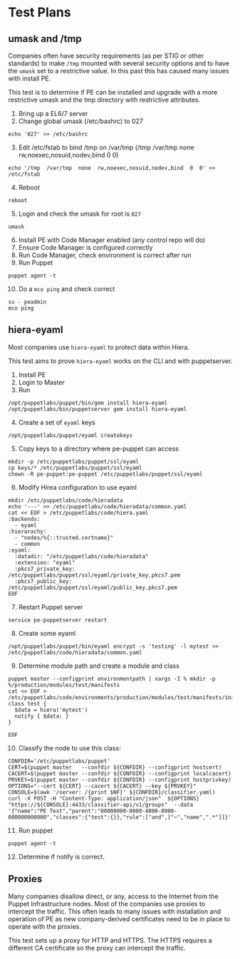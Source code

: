 # Test Plans

## umask and /tmp

Companies often have security requirements (as per STIG or other standards) to make `/tmp` mounted with several security options and to have the `umask` set to a restrictive value.  In this past this has caused many issues with install PE.

This test is to determine if PE can be installed and upgrade with a more restrictive umask and the tmp directory with restrictive attributes.
1. Bring up a EL6/7 server
2. Change global umask (/etc/bashrc) to 027

```shell
echo '027' >> /etc/bashrc
```

3. Edit /etc/fstab to bind /tmp on /var/tmp (/tmp /var/tmp none rw,noexec,nosuid,nodev,bind 0 0)

```shell
echo '/tmp  /var/tmp  none  rw,noexec,nosuid,nodev,bind  0  0' >> /etc/fstab
```

4. Reboot

```shell
reboot
```

5. Login and check the umask for root is `027`

```shell
umask
```

6. Install PE with Code Manager enabled (any control repo will do)
7. Ensure Code Manager is configured correctly
8. Run Code Manager, check environment is correct after run
9. Run Puppet

```shell
puppet agent -t
```

10. Do a `mco ping` and check correct

```shell
su - peadmin
mco ping
```

## hiera-eyaml

Most companies use `hiera-eyaml` to protect data within Hiera.

This test aims to prove `hiera-eyaml` works on the CLI and with puppetserver.
1.  Install PE
2. Login to Master
3. Run

```shell
/opt/puppetlabs/puppet/bin/gem install hiera-eyaml
/opt/puppetlabs/bin/puppetserver gem install hiera-eyaml
```

4. Create a set of `eyaml` keys

```shell
/opt/puppetlabs/puppet/eyaml createkeys
```

5. Copy keys to a directory where pe-puppet can access

```shell
mkdir -p /etc/puppetlabs/puppet/ssl/eyaml
cp keys/* /etc/puppetlabs/puppet/ssl/eyaml
chown -R pe-puppet:pe-puppet /etc/puppetlabs/puppet/ssl/eyaml
```

6. Modify Hirea configuration to use eyaml

```shell
mkdir /etc/puppetlabs/code/hieradata
echo '---' >> /etc/puppetlabs/code/hieradata/common.yaml
cat << EOF > /etc/puppetlabs/code/hiera.yaml
:backends:
  - eyaml
:hierarachy:
  - "nodes/%{::trusted.certname}"
  - common
:eyaml:
  :datadir: "/etc/puppetlabs/code/hieradata"
  :extension: "eyaml"
  :pkcs7_private_key: /etc/puppetlabs/puppet/ssl/eyaml/private_key.pkcs7.pem
  :pkcs7_public_key:  /etc/puppetlabs/puppet/ssl/eyaml/public_key.pkcs7.pem
EOF
```

7. Restart Puppet server

```shell
service pe-puppetserver restart
```

8. Create some eyaml

```shell
/opt/puppetlabs/puppet/bin/eyaml encrypt -s 'testing' -l mytest >> /etc/puppetlabs/code/hieradata/common.yaml
```

9. Determine module path and create a module and class

```shell
puppet master --configprint environmentpath | xargs -I % mkdir -p %/production/modules/test/manifests
cat << EOF > /etc/puppetlabs/code/environments/production/modules/test/manifests/init.pp
class test {
  $data = hiera('mytest')
  notify { $data: }
}

EOF
```

10. Classify the node to use this class:

```shell
CONFDIR='/etc/puppetlabs/puppet'
CERT=$(puppet master   --confdir ${CONFDIR} --configprint hostcert)
CACERT=$(puppet master --confdir ${CONFDIR} --configprint localcacert)
PRVKEY=$(puppet master --confdir ${CONFDIR} --configprint hostprivkey)
OPTIONS="--cert ${CERT} --cacert ${CACERT} --key ${PRVKEY}"
CONSOLE=$(awk '/server: /{print $NF}' ${CONFDIR}/classifier.yaml)
curl -X POST -H "Content-Type: application/json"  ${OPTIONS} "https://${CONSOLE}:4433/classifier-api/v1/groups"  --data '{"name":"PE Test","parent":"00000000-0000-4000-8000-000000000000","classes":{"test":{}},"rule":["and",["~","name",".*"]]}'
```

11. Run puppet

```shell
puppet agent -t
```

12.  Determine if notify is correct.

## Proxies

Many companies disallow direct, or any, access to the Internet from the Puppet Infrastructure nodes.  Most of the companies use proxies to intercept the traffic.  This often leads to many issues with installation and operation of PE as new company-derived certificates need to be in place to operate with the proxies.

This test sets up a proxy for HTTP and HTTPS.  The HTTPS requires a different CA certificate so the proxy can intercept the traffic.
